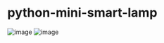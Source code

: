 # python-mini-smart-lamp
![image](https://user-images.githubusercontent.com/5191469/141774586-024168de-979d-4a58-beca-40b14665f644.png)
![image](https://user-images.githubusercontent.com/5191469/141774635-768d90d6-cc65-40f8-b1a5-fe3b07c4849d.png)


